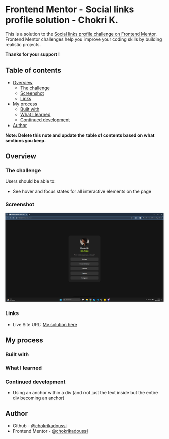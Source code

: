 # Frontend Mentor - Social links profile solution - Chokri K.

This is a solution to the [Social links profile challenge on Frontend Mentor](https://www.frontendmentor.io/challenges/social-links-profile-UG32l9m6dQ). Frontend Mentor challenges help you improve your coding skills by building realistic projects.

**Thanks for your support !**

## Table of contents

- [Overview](#overview)
  - [The challenge](#the-challenge)
  - [Screenshot](#screenshot)
  - [Links](#links)
- [My process](#my-process)
  - [Built with](#built-with)
  - [What I learned](#what-i-learned)
  - [Continued development](#continued-development)
- [Author](#author)

**Note: Delete this note and update the table of contents based on what sections you keep.**

## Overview

### The challenge

Users should be able to:

- See hover and focus states for all interactive elements on the page

### Screenshot

![](./assets/images/solution.png)

### Links

- Live Site URL: [My solution here](https://social-profile-liard.vercel.app/)

## My process

### Built with

### What I learned

### Continued development

- Using an anchor within a div (and not just the text inside but the entire div becoming an anchor)

## Author

- Github - [@chokrikadoussi](https://github.com/chokrikadoussi)
- Frontend Mentor - [@chokrikadoussi](https://www.frontendmentor.io/profile/chokrikadoussi)
